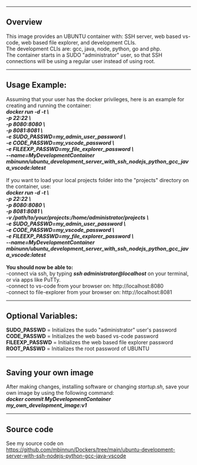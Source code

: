 -----------------------
Overview
-----------------------
This image provides an UBUNTU container with: SSH server, web based vs-code, web based file explorer, and development CLIs.<br/>
The development CLIs are: gcc, java, node, python, go and php.<br/>
The container starts in a SUDO "administrator" user, so that SSH connections will be using a regular user instead of using root.

-----------------------
Usage Example:
-----------------------
Assuming that your user has the docker privileges, here is an example for creating and running the container:<br/>
***docker run -d -t \\<br/>
-p 22:22 \\<br/>
-p 8080:8080 \\<br/>
-p 8081:8081 \\<br/>
-e SUDO_PASSWD=my_admin_user_password \\<br/>
-e CODE_PASSWD=my_vscode_password \\<br/>
-e FILEEXP_PASSWD=my_file_explorer_password \\<br/>
--name=MyDevelopmentContainer mbinunn/ubuntu_development_server_with_ssh_nodejs_python_gcc_java_vscode:latest***<br/>
<br/>
If you want to load your local projects folder into the "projects" directory on the container, use:<br/>
***docker run -d -t \\<br/>
-p 22:22 \\<br/>
-p 8080:8080 \\<br/>
-p 8081:8081 \\<br/>
-v /path/to/your/projects:/home/administrator/projects \\<br/>
-e SUDO_PASSWD=my_admin_user_password \\<br/>
-e CODE_PASSWD=my_vscode_password \\<br/>
-e FILEEXP_PASSWD=my_file_explorer_password \\<br/>
--name=MyDevelopmentContainer mbinunn/ubuntu_development_server_with_ssh_nodejs_python_gcc_java_vscode:latest***<br/>
<br/>
**You should now be able to:**<br/>
-connect via ssh, by typing ***ssh administrator@localhost*** on your terminal, or via apps like PuTTy.<br/>
-connect to vs-code from your browser on: http://localhost:8080<br/>
-connect to file-explorer from your browser on: http://localhost:8081<br/>

-----------------------
Optional Variables:
-----------------------
**SUDO_PASSWD** = Initializes the sudo "administrator" user's password<br/> 
**CODE_PASSWD** = Initializes the web based vs-code password<br/>
**FILEEXP_PASSWD** = Initializes the web based file explorer password<br/>
**ROOT_PASSWD** = Initializes the root password of UBUNTU<br/> 

-----------------------
Saving your own image
-----------------------
After making changes, installing software or changing *startup.sh*, save your own image by using the following command:<br/>
***docker commit MyDevelopmentContainer my_own_development_image:v1***<br/>

-----------------------
Source code
-----------------------
See my source code on https://github.com/mbinnun/Dockers/tree/main/ubuntu-development-server-with-ssh-nodejs-python-gcc-java-vscode
